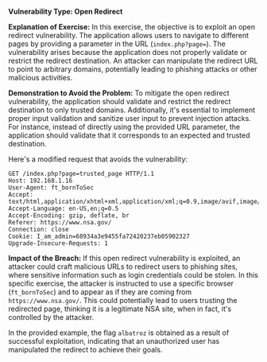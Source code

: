 **Vulnerability Type: Open Redirect**

**Explanation of Exercise:**
In this exercise, the objective is to exploit an open redirect vulnerability. The application allows users to navigate to different pages by providing a parameter in the URL (`index.php?page=`). The vulnerability arises because the application does not properly validate or restrict the redirect destination. An attacker can manipulate the redirect URL to point to arbitrary domains, potentially leading to phishing attacks or other malicious activities.

**Demonstration to Avoid the Problem:**
To mitigate the open redirect vulnerability, the application should validate and restrict the redirect destination to only trusted domains. Additionally, it's essential to implement proper input validation and sanitize user input to prevent injection attacks. For instance, instead of directly using the provided URL parameter, the application should validate that it corresponds to an expected and trusted destination.

Here's a modified request that avoids the vulnerability:

```
GET /index.php?page=trusted_page HTTP/1.1
Host: 192.168.1.16
User-Agent: ft_bornToSec
Accept: text/html,application/xhtml+xml,application/xml;q=0.9,image/avif,image/webp,*/*;q=0.8
Accept-Language: en-US,en;q=0.5
Accept-Encoding: gzip, deflate, br
Referer: https://www.nsa.gov/
Connection: close
Cookie: I_am_admin=68934a3e9455fa72420237eb05902327
Upgrade-Insecure-Requests: 1
```

**Impact of the Breach:**
If this open redirect vulnerability is exploited, an attacker could craft malicious URLs to redirect users to phishing sites, where sensitive information such as login credentials could be stolen. In this specific exercise, the attacker is instructed to use a specific browser (`ft_bornToSec`) and to appear as if they are coming from `https://www.nsa.gov/`. This could potentially lead to users trusting the redirected page, thinking it is a legitimate NSA site, when in fact, it's controlled by the attacker.

In the provided example, the flag `albatroz` is obtained as a result of successful exploitation, indicating that an unauthorized user has manipulated the redirect to achieve their goals.